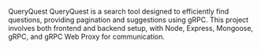 QueryQuest
QueryQuest is a search tool designed to efficiently find questions, providing pagination and suggestions using gRPC. This project involves both frontend and backend setup, with Node, Express, Mongoose, gRPC, and gRPC Web Proxy for communication.


